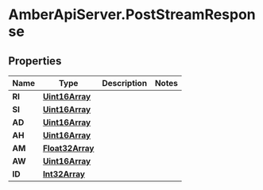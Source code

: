 # AmberApiServer.PostStreamResponse

## Properties
Name | Type | Description | Notes
------------ | ------------- | ------------- | -------------
**RI** | [**Uint16Array**](Uint16Array.md) |  | 
**SI** | [**Uint16Array**](Uint16Array.md) |  | 
**AD** | [**Uint16Array**](Uint16Array.md) |  | 
**AH** | [**Uint16Array**](Uint16Array.md) |  | 
**AM** | [**Float32Array**](Float32Array.md) |  | 
**AW** | [**Uint16Array**](Uint16Array.md) |  | 
**ID** | [**Int32Array**](Int32Array.md) |  | 
